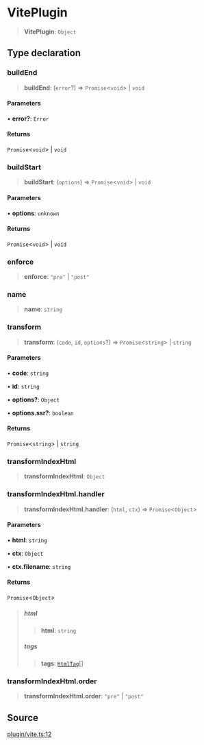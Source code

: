 # VitePlugin

> **VitePlugin**: `Object`

## Type declaration

### buildEnd

> **buildEnd**: (`error`?) => `Promise`\<`void`\> \| `void`

#### Parameters

• **error?**: `Error`

#### Returns

`Promise`\<`void`\> \| `void`

### buildStart

> **buildStart**: (`options`) => `Promise`\<`void`\> \| `void`

#### Parameters

• **options**: `unknown`

#### Returns

`Promise`\<`void`\> \| `void`

### enforce

> **enforce**: `"pre"` \| `"post"`

### name

> **name**: `string`

### transform

> **transform**: (`code`, `id`, `options`?) => `Promise`\<`string`\> \| `string`

#### Parameters

• **code**: `string`

• **id**: `string`

• **options?**: `Object`

• **options\.ssr?**: `boolean`

#### Returns

`Promise`\<`string`\> \| `string`

### transformIndexHtml

> **transformIndexHtml**: `Object`

### transformIndexHtml.handler

> **transformIndexHtml.handler**: (`html`, `ctx`) => `Promise`\<`Object`\>

#### Parameters

• **html**: `string`

• **ctx**: `Object`

• **ctx\.filename**: `string`

#### Returns

`Promise`\<`Object`\>

> ##### html
>
> > **html**: `string`
>
> ##### tags
>
> > **tags**: [`HtmlTag`](HtmlTag.md)[]
>

### transformIndexHtml.order

> **transformIndexHtml.order**: `"pre"` \| `"post"`

## Source

[plugin/vite.ts:12](https://github.com/Elringus/Imgit/blob/cf06d86/src/plugin/vite.ts#L12)
